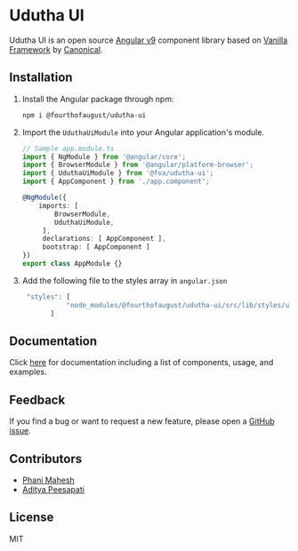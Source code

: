 # Udutha UI 

Udutha UI is an open source [Angular v9](https://github.com/angular) component library based on [Vanilla Framework](https://vanillaframework.io/) by [Canonical](https://canonical.com/).

## Installation

1.  Install the Angular package through npm:

    ```bash
    npm i @fourthofaugust/udutha-ui
    ```

2.  Import the `UduthaUiModule` into your Angular application's module. 

    ```typescript
    // Sample app.module.ts
    import { NgModule } from '@angular/core';
    import { BrowserModule } from '@angular/platform-browser';
    import { UduthaUiModule } from '@foa/udutha-ui';
    import { AppComponent } from './app.component';

    @NgModule({
        imports: [
            BrowserModule,
            UduthaUiModule,
         ],
         declarations: [ AppComponent ],
         bootstrap: [ AppComponent ]
    })
    export class AppModule {}
    ```
3. Add the following file to the styles array in `angular.json`
    ```javascript
     "styles": [
               "node_modules/@fourthofaugust/udutha-ui/src/lib/styles/udutha.scss"
           ]
    ```

## Documentation

Click [here](/docs/COMPONENTS.md) for documentation including a list of components, usage,
and examples.

## Feedback

If you find a bug or want to request a new feature, please open a [GitHub issue](https://github.com/fourthofaugust/udutha-ui/issues).

## Contributors
* [Phani Mahesh](https://github.com/fourthofaugust)
* [Aditya Peesapati](https://github.com/adityapeesapati)

## License

MIT
